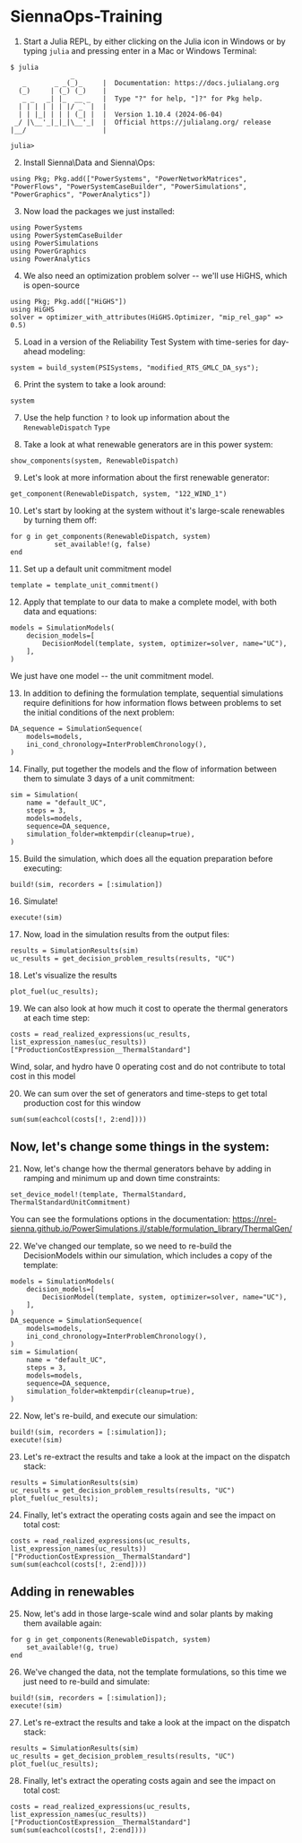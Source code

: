 # SiennaOps-Training

1. Start a Julia REPL, by either clicking on the Julia icon in Windows or by typing `julia` and pressing enter in a Mac or Windows Terminal:
```
$ julia
               _
   _       _ _(_)_     |  Documentation: https://docs.julialang.org
  (_)     | (_) (_)    |
   _ _   _| |_  __ _   |  Type "?" for help, "]?" for Pkg help.
  | | | | | | |/ _` |  |
  | | |_| | | | (_| |  |  Version 1.10.4 (2024-06-04)
 _/ |\__'_|_|_|\__'_|  |  Official https://julialang.org/ release
|__/                   |

julia> 
```

2. Install Sienna\Data and Sienna\Ops:
```
using Pkg; Pkg.add(["PowerSystems", "PowerNetworkMatrices", "PowerFlows", "PowerSystemCaseBuilder", "PowerSimulations", "PowerGraphics", "PowerAnalytics"])
```

3. Now load the packages we just installed:
```
using PowerSystems
using PowerSystemCaseBuilder
using PowerSimulations
using PowerGraphics
using PowerAnalytics
```

4. We also need an optimization problem solver -- we'll use HiGHS, which is open-source
```
using Pkg; Pkg.add(["HiGHS"])
using HiGHS
solver = optimizer_with_attributes(HiGHS.Optimizer, "mip_rel_gap" => 0.5)
```

5. Load in a version of the Reliability Test System with time-series for day-ahead modeling:
```
system = build_system(PSISystems, "modified_RTS_GMLC_DA_sys");
```

6. Print the system to take a look around:
```
system
```

7. Use the help function `?` to look up information about the `RenewableDispatch` `Type`

8. Take a look at what renewable generators are in this power system:
```
show_components(system, RenewableDispatch)
```

9. Let's look at more information about the first renewable generator:
```
get_component(RenewableDispatch, system, "122_WIND_1")
```

10. Let's start by looking at the system without it's large-scale renewables by turning them
off:
```
for g in get_components(RenewableDispatch, system)
           set_available!(g, false)
end
```

11. Set up a default unit commitment model
```
template = template_unit_commitment()
```

12. Apply that template to our data to make a complete model, with both data and equations:
```
models = SimulationModels(
    decision_models=[
        DecisionModel(template, system, optimizer=solver, name="UC"),
    ],
)
```
We just have one model -- the unit commitment model.


13. In addition to defining the formulation template, sequential simulations require
definitions for how information flows between problems to set the initial conditions
of the next problem:
```
DA_sequence = SimulationSequence(
    models=models,
    ini_cond_chronology=InterProblemChronology(),
)
```

14. Finally, put together the models and the flow of information between them to simulate
3 days of a unit commitment:
```
sim = Simulation(
    name = "default_UC",
    steps = 3,
    models=models,
    sequence=DA_sequence,
    simulation_folder=mktempdir(cleanup=true),
)
```

15. Build the simulation, which does all the equation preparation before executing:
```
build!(sim, recorders = [:simulation])
```

16. Simulate!
```
execute!(sim)
```

17. Now, load in the simulation results from the output files:
```
results = SimulationResults(sim)
uc_results = get_decision_problem_results(results, "UC")
```

18. Let's visualize the results
```
plot_fuel(uc_results);
```

19. We can also look at how much it cost to operate the thermal generators at each time step:
```
costs = read_realized_expressions(uc_results, list_expression_names(uc_results))["ProductionCostExpression__ThermalStandard"]
```
Wind, solar, and hydro have 0 operating cost and do not contribute to total cost in this model

20. We can sum over the set of generators and time-steps to get total production cost for this window
```
sum(sum(eachcol(costs[!, 2:end])))
```

## Now, let's change some things in the system:

21. Now, let's change how the thermal generators behave by adding in ramping and minimum up
and down time constraints:
```
set_device_model!(template, ThermalStandard, ThermalStandardUnitCommitment)
```
You can see the formulations options in the documentation: 
https://nrel-sienna.github.io/PowerSimulations.jl/stable/formulation_library/ThermalGen/

22. We've changed our template, so we need to re-build the DecisionModels within our simulation, which
includes a copy of the template:
```
models = SimulationModels(
    decision_models=[
        DecisionModel(template, system, optimizer=solver, name="UC"),
    ],
)
DA_sequence = SimulationSequence(
    models=models,
    ini_cond_chronology=InterProblemChronology(),
)
sim = Simulation(
    name = "default_UC",
    steps = 3,
    models=models,
    sequence=DA_sequence,
    simulation_folder=mktempdir(cleanup=true),
)
```

22. Now, let's re-build, and execute our simulation:
```
build!(sim, recorders = [:simulation]);
execute!(sim)
```

23. Let's re-extract the results and take a look at the impact on the dispatch stack:
```
results = SimulationResults(sim)
uc_results = get_decision_problem_results(results, "UC")
plot_fuel(uc_results);
```

24. Finally, let's extract the operating costs again and see the impact on total cost:
```
costs = read_realized_expressions(uc_results, list_expression_names(uc_results))["ProductionCostExpression__ThermalStandard"]
sum(sum(eachcol(costs[!, 2:end])))
```

## Adding in renewables

25. Now, let's add in those large-scale wind and solar plants by making them
available again:
```
for g in get_components(RenewableDispatch, system)
    set_available!(g, true)
end
```

26. We've changed the data, not the template formulations, so this time we just need to re-build and simulate:
```
build!(sim, recorders = [:simulation]);
execute!(sim)
```

27. Let's re-extract the results and take a look at the impact on the dispatch stack:
```
results = SimulationResults(sim)
uc_results = get_decision_problem_results(results, "UC")
plot_fuel(uc_results);
```

28. Finally, let's extract the operating costs again and see the impact on total cost:
```
costs = read_realized_expressions(uc_results, list_expression_names(uc_results))["ProductionCostExpression__ThermalStandard"]
sum(sum(eachcol(costs[!, 2:end])))
```
